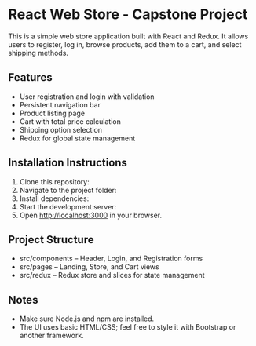 # React Web Store - Capstone Project

This is a simple web store application built with React and Redux. It allows users to register, log in, browse products, add them to a cart, and select shipping methods.

## Features

- User registration and login with validation
- Persistent navigation bar
- Product listing page
- Cart with total price calculation
- Shipping option selection
- Redux for global state management

## Installation Instructions

1. Clone this repository:
2. Navigate to the project folder:
3. Install dependencies:
4. Start the development server:
5. Open [http://localhost:3000](http://localhost:3000) in your browser.

## Project Structure

- src/components – Header, Login, and Registration forms
- src/pages – Landing, Store, and Cart views
- src/redux – Redux store and slices for state management

## Notes

- Make sure Node.js and npm are installed.
- The UI uses basic HTML/CSS; feel free to style it with Bootstrap or another framework.